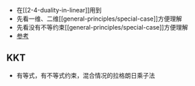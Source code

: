 - 在[[2-4-duality-in-linear]]用到
- 先看一维、二维[[general-principles/special-case]]方便理解
- 先看没有不等约束[[general-principles/special-case]]方便理解
- [参考](https://zhuanlan.zhihu.com/p/440297403)
## KKT
- 有等式，有不等式约束，混合情况的拉格朗日乘子法